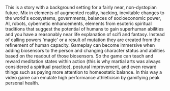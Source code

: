 This is a story with a background setting for a fairly near, non-dystopian future. Mix in elements of augmented reality, hacking, inevitable changes to the world's ecosystems, governments, balances of socioeconomic power, AI, robots, cybernetic enhancements, elements from esoteric spiritual traditions that suggest the potential of humans to gain superhuman abilities and you have a reasonably near life explanation of scifi and fantasy. Instead of calling powers 'magic' or a result of mutation they are created from the refinement of human capacity. Gameplay can become immersive when adding biosensors to the person and changing character status and abilities based on the readout of those biosensors. So the game can teach and reward meditation states within action (this is why martial arts was always considered a spiritual practice), postural improvement, and even reward things such as paying more attention to homeostatic balance. In this way a video game can emulate high performance athleticism by gamifying peak personal health.

